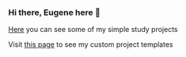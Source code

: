 ### Hi there, Eugene here 👋 

[Here](https://rolling-scopes-school.github.io/eugenemp-JSFE2021Q1) you can see some of my simple study projects

Visit [this page](https://github.com/eugenemp-templates) to see my custom project templates


<!--
**eugenemp/eugenemp** is a ✨ _special_ ✨ repository because its `README.md` (this file) appears on your GitHub profile.

Here are some ideas to get you started:

- 🔭 I’m currently working on ...
- 🌱 I’m currently learning ...
- 👯 I’m looking to collaborate on ...
- 🤔 I’m looking for help with ...
- 💬 Ask me about ...
- 📫 How to reach me: ...
- 😄 Pronouns: ...
- ⚡ Fun fact: ...
-->
